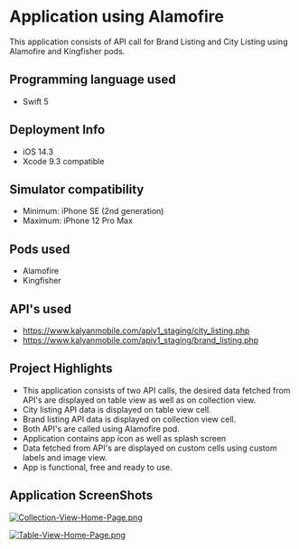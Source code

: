 # Application using Alamofire

This application consists of API call for Brand Listing and City Listing using Alamofire and Kingfisher pods.

## Programming language used
- Swift 5

## Deployment Info
- iOS 14.3
- Xcode 9.3 compatible

## Simulator compatibility
- Minimum: iPhone SE (2nd generation)
- Maximum: iPhone 12 Pro Max

## Pods used
- Alamofire
- Kingfisher

## API's used
- https://www.kalyanmobile.com/apiv1_staging/city_listing.php
- https://www.kalyanmobile.com/apiv1_staging/brand_listing.php

## Project Highlights
- This application consists of two API calls, the desired data fetched from API's are displayed on table view as well as on collection view.
- City listing API data is displayed on table view cell.
- Brand listing API data is displayed on collection view cell.
- Both API's are called using Alamofire pod.
- Application contains app icon as well as splash screen
- Data fetched from API's are displayed on custom cells using custom labels and image view.
- App is functional, free and ready to use.

## Application ScreenShots

[![Collection-View-Home-Page.png](https://i.postimg.cc/Xv7MJdJr/Collection-View-Home-Page.png)](https://postimg.cc/HrKvvJbm)

[![Table-View-Home-Page.png](https://i.postimg.cc/B6Xd532s/Table-View-Home-Page.png)](https://postimg.cc/jwYgKG8k)
